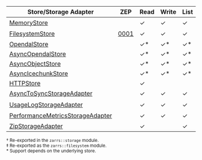 | Store/Storage Adapter              | ZEP    | Read     | Write    | List     | Sync    | Async   | Crate                          |
| ---------------------------------- | ------ | -------- | -------- | -------- | ------- | ------- | ------------------------------ |
| [MemoryStore]                      |        | &check;  | &check;  | &check;  | &check; |         | [zarrs_storage]<sup>†</sup>    |
| [FilesystemStore]                  | [0001] | &check;  | &check;  | &check;  | &check; |         | [zarrs_filesystem]<sup>‡</sup> |
| [OpendalStore]                     |        | &check;* | &check;* | &check;* | &check; |         | [zarrs_opendal]                |
| [AsyncOpendalStore]                |        | &check;* | &check;* | &check;* |         | &check; | [zarrs_opendal]                |
| [AsyncObjectStore]                 |        | &check;* | &check;* | &check;* |         | &check; | [zarrs_object_store]           |
| [AsyncIcechunkStore]               |        | &check;* | &check;* | &check;* |         | &check; | [zarrs_icechunk]               |
| [HTTPStore]                        |        | &check;  |          |          | &check; |         | [zarrs_http]                   |
| [AsyncToSyncStorageAdapter]        |        | &check;  | &check;  | &check;  | &check; | &check; | [zarrs_storage]<sup>†</sup>    |
| [UsageLogStorageAdapter]           |        | &check;  | &check;  | &check;  | &check; | &check; | [zarrs_storage]<sup>†</sup>    |
| [PerformanceMetricsStorageAdapter] |        | &check;  | &check;  | &check;  | &check; | &check; | [zarrs_storage]<sup>†</sup>    |
| [ZipStorageAdapter]                |        | &check;  |          | &check;  | &check; |         | [zarrs_zip]                    |

<sup>† Re-exported in the `zarrs::storage` module.</sup>
<br>
<sup>‡ Re-exported as the `zarrs::filesystem` module.</sup>
<br>
<sup>\* Support depends on the underlying store.</sup>

[0001]: https://zarr.dev/zeps/accepted/ZEP0001.html

[zarrs_storage]: https://docs.rs/zarrs_storage/latest/zarrs_storage/
[zarrs_filesystem]: https://docs.rs/zarrs_filesystem/latest/zarrs_filesystem/
[zarrs_object_store]: https://docs.rs/zarrs_object_store/latest/zarrs_object_store/
[zarrs_opendal]: https://docs.rs/zarrs_opendal/latest/zarrs_opendal/
[zarrs_icechunk]: https://docs.rs/zarrs_icechunk/latest/zarrs_icechunk/
[zarrs_http]: https://docs.rs/zarrs_http/latest/zarrs_http/
[zarrs_zip]: https://docs.rs/zarrs_zip/latest/zarrs_zip/

[MemoryStore]: https://docs.rs/zarrs_storage/latest/zarrs_storage/store/struct.MemoryStore.html
[FilesystemStore]: https://docs.rs/zarrs_filesystem/latest/zarrs_filesystem/struct.FilesystemStore.html
[OpendalStore]: https://docs.rs/zarrs_opendal/latest/zarrs_opendal/struct.OpendalStore.html
[AsyncOpendalStore]: https://docs.rs/zarrs_opendal/latest/zarrs_opendal/struct.AsyncOpendalStore.html
[AsyncObjectStore]: https://docs.rs/zarrs_object_store/latest/zarrs_object_store/struct.AsyncObjectStore.html
[AsyncIcechunkStore]: https://docs.rs/zarrs_icechunk/latest/zarrs_icechunk/struct.AsyncIcechunkStore.html
[HTTPStore]: https://docs.rs/zarrs_http/latest/zarrs_http/struct.HTTPStore.html

[AsyncToSyncStorageAdapter]: crate::storage::storage_adapter::async_to_sync::AsyncToSyncStorageAdapter
[UsageLogStorageAdapter]: crate::storage::storage_adapter::usage_log::UsageLogStorageAdapter
[PerformanceMetricsStorageAdapter]: crate::storage::storage_adapter::performance_metrics::PerformanceMetricsStorageAdapter
[ZipStorageAdapter]: https://docs.rs/zarrs_zip/latest/zarrs_zip/struct.ZipStorageAdapter.html
